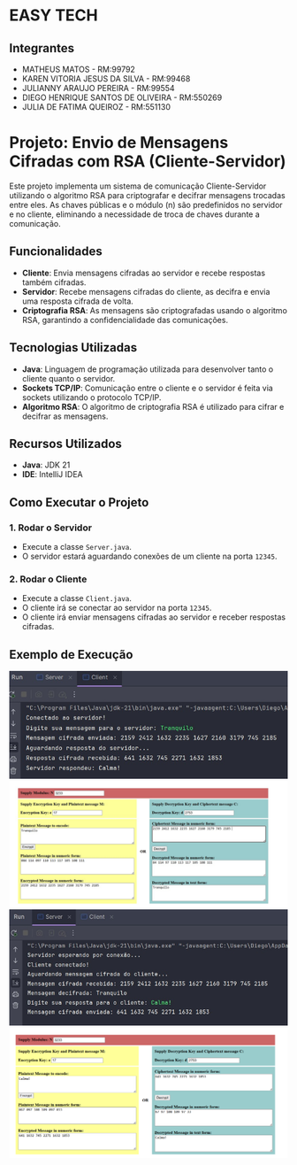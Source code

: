 # EASY TECH

## Integrantes

- MATHEUS MATOS - RM:99792
- KAREN VITORIA JESUS DA SILVA - RM:99468
- JULIANNY ARAUJO PEREIRA - RM:99554
- DIEGO HENRIQUE SANTOS DE OLIVEIRA - RM:550269
- JULIA DE FATIMA QUEIROZ - RM:551130

# Projeto: Envio de Mensagens Cifradas com RSA (Cliente-Servidor)

Este projeto implementa um sistema de comunicação Cliente-Servidor utilizando o algoritmo RSA para criptografar e decifrar mensagens trocadas entre eles. As chaves públicas e o módulo (n) são predefinidos no servidor e no cliente, eliminando a necessidade de troca de chaves durante a comunicação.

## Funcionalidades
- **Cliente**: Envia mensagens cifradas ao servidor e recebe respostas também cifradas.
- **Servidor**: Recebe mensagens cifradas do cliente, as decifra e envia uma resposta cifrada de volta.
- **Criptografia RSA**: As mensagens são criptografadas usando o algoritmo RSA, garantindo a confidencialidade das comunicações.

## Tecnologias Utilizadas
- **Java**: Linguagem de programação utilizada para desenvolver tanto o cliente quanto o servidor.
- **Sockets TCP/IP**: Comunicação entre o cliente e o servidor é feita via sockets utilizando o protocolo TCP/IP.
- **Algoritmo RSA**: O algoritmo de criptografia RSA é utilizado para cifrar e decifrar as mensagens.

## Recursos Utilizados
- **Java**: JDK 21
- **IDE**: IntelliJ IDEA

## Como Executar o Projeto

### 1. Rodar o Servidor

- Execute a classe `Server.java`.
- O servidor estará aguardando conexões de um cliente na porta `12345`.



### 2. Rodar o Cliente

- Execute a classe `Client.java`.
- O cliente irá se conectar ao servidor na porta `12345`.
- O cliente irá enviar mensagens cifradas ao servidor e receber respostas cifradas.

## Exemplo de Execução

![img.png](output.jpeg) 
![img.png](rsa_calc2.jpeg)
![img.png](output2.jpeg)
![img.png](rsa_calc.png)